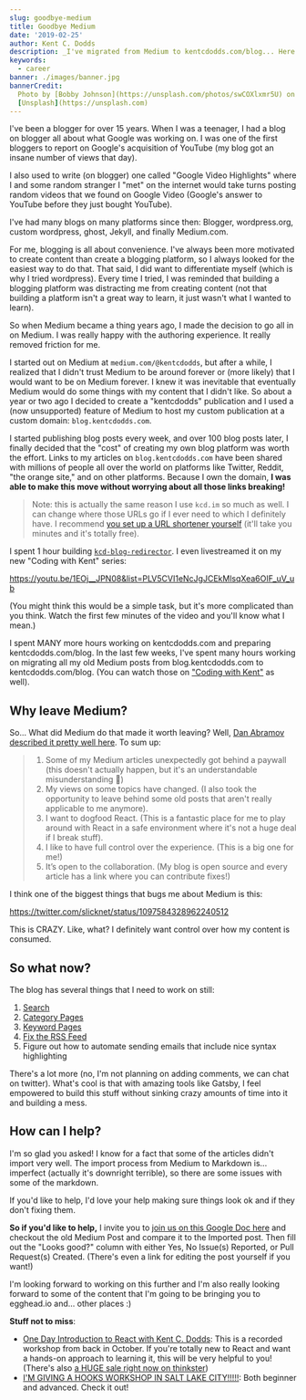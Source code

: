 ```yaml
---
slug: goodbye-medium
title: Goodbye Medium
date: '2019-02-25'
author: Kent C. Dodds
description: _I've migrated from Medium to kentcdodds.com/blog... Here's why_
keywords:
  - career
banner: ./images/banner.jpg
bannerCredit:
  Photo by [Bobby Johnson](https://unsplash.com/photos/swCOXlxmr5U) on
  [Unsplash](https://unsplash.com)
---
```


I've been a blogger for over 15 years. When I was a teenager, I had a blog on
blogger all about what Google was working on. I was one of the first bloggers to
report on Google's acquisition of YouTube (my blog got an insane number of views
that day).

I also used to write (on blogger) one called "Google Video Highlights" where I
and some random stranger I "met" on the internet would take turns posting random
videos that we found on Google Video (Google's answer to YouTube before they
just bought YouTube).

I've had many blogs on many platforms since then: Blogger, wordpress.org, custom
wordpress, ghost, Jekyll, and finally Medium.com.

For me, blogging is all about convenience. I've always been more motivated to
create content than create a blogging platform, so I always looked for the
easiest way to do that. That said, I did want to differentiate myself (which is
why I tried wordpress). Every time I tried, I was reminded that building a
blogging platform was distracting me from creating content (not that building a
platform isn't a great way to learn, it just wasn't what I wanted to learn).

So when Medium became a thing years ago, I made the decision to go all in on
Medium. I was really happy with the authoring experience. It really removed
friction for me.

I started out on Medium at `medium.com/@kentcdodds`, but after a while, I
realized that I didn't trust Medium to be around forever or (more likely) that I
would want to be on Medium forever. I knew it was inevitable that eventually
Medium would do some things with my content that I didn't like. So about a year
or two ago I decided to create a "kentcdodds" publication and I used a (now
unsupported) feature of Medium to host my custom publication at a custom domain:
`blog.kentcdodds.com`.

I started publishing blog posts every week, and over 100 blog posts later, I
finally decided that the "cost" of creating my own blog platform was worth the
effort. Links to my articles on `blog.kentcdodds.com` have been shared with
millions of people all over the world on platforms like Twitter, Reddit, "the
orange site," and on other platforms. Because I own the domain, **I was able to
make this move without worrying about all those links breaking!**

> Note: this is actually the same reason I use `kcd.im` so much as well. I can
> change where those URLs go if I ever need to which I definitely have. I
> recommend
> [you set up a URL shortener yourself](https://youtu.be/HL6paXyx6hM&index=40&list=PLV5CVI1eNcJgCrPH_e6d57KRUTiDZgs0u)
> (it'll take you minutes and it's totally free).

I spent 1 hour building
[`kcd-blog-redirector`](https://github.com/kentcdodds/kcd-blog-redirector). I
even livestreamed it on my new "Coding with Kent" series:

https://youtu.be/1EOj__JPN08&list=PLV5CVI1eNcJgJCEkMlsqXea6OIF_uV_ub

(You might think this would be a simple task, but it's more complicated than you
think. Watch the first few minutes of the video and you'll know what I mean.)

I spent MANY more hours working on kentcdodds.com and preparing
kentcdodds.com/blog. In the last few weeks, I've spent many hours working on
migrating all my old Medium posts from blog.kentcdodds.com to
kentcdodds.com/blog. (You can watch those on
["Coding with Kent"](https://kcd.im/coding) as well).

## Why leave Medium?

So... What did Medium do that made it worth leaving? Well,
[Dan Abramov described it pretty well here](https://medium.com/@dan_abramov/why-my-new-blog-isnt-on-medium-3b280282fbae).
To sum up:

> 1. Some of my Medium articles unexpectedly got behind a paywall (this doesn't
>    actually happen, but it's an understandable misunderstanding 🤔)
> 2. My views on some topics have changed. (I also took the opportunity to leave
>    behind some old posts that aren't really applicable to me anymore).
> 3. I want to dogfood React. (This is a fantastic place for me to play around
>    with React in a safe environment where it's not a huge deal if I break
>    stuff).
> 4. I like to have full control over the experience. (This is a big one for
>    me!)
> 5. It’s open to the collaboration. (My blog is open source and every article
>    has a link where you can contribute fixes!)

I think one of the biggest things that bugs me about Medium is this:

https://twitter.com/slicknet/status/1097584328962240512

This is CRAZY. Like, what? I definitely want control over how my content is
consumed.

## So what now?

The blog has several things that I need to work on still:

1. [Search](https://github.com/kentcdodds/kentcdodds.com/issues/48)
2. [Category Pages](https://github.com/kentcdodds/kentcdodds.com/issues/49)
3. [Keyword Pages](https://github.com/kentcdodds/kentcdodds.com/issues/50)
4. [Fix the RSS Feed](https://github.com/kentcdodds/kentcdodds.com/issues/51)
5. Figure out how to automate sending emails that include nice syntax
   highlighting

There's a lot more (no, I'm not planning on adding comments, we can chat on
twitter). What's cool is that with amazing tools like Gatsby, I feel empowered
to build this stuff without sinking crazy amounts of time into it and building a
mess.

## How can I help?

I'm so glad you asked! I know for a fact that some of the articles didn't import
very well. The import process from Medium to Markdown is... imperfect (actually
it's downright terrible), so there are some issues with some of the markdown.

If you'd like to help, I'd love your help making sure things look ok and if they
don't fixing them.

**So if you'd like to help,** I invite you to
[join us on this Google Doc here](https://docs.google.com/spreadsheets/d/1Fro-0x305nDsnoYuhid4qJRgcDb1a7-uXTvAU6EEa3U/edit?usp=sharing)
and checkout the old Medium Post and compare it to the Imported post. Then fill
out the "Looks good?" column with either Yes, No Issue(s) Reported, or Pull
Request(s) Created. (There's even a link for editing the post yourself if you
want!)

I'm looking forward to working on this further and I'm also really looking
forward to some of the content that I'm going to be bringing you to egghead.io
and... other places :)

**Stuff not to miss**:

- [One Day Introduction to React with Kent C. Dodds](https://thinkster.io/tutorials/one-day-introduction-to-react-with-kent-c-dodds):
  This is a recorded workshop from back in October. If you're totally new to
  React and want a hands-on approach to learning it, this will be very helpful
  to you! (There's also
  [a HUGE sale right now on thinkster](https://www.google.com/url?q=https://thinkster.io/pro/yearly/kcd-react-workshop))
- [I'M GIVING A HOOKS WORKSHOP IN SALT LAKE CITY!!!!!](https://ti.to/thinkster-io/react-hooks-workshop-slc-may-2019):
  Both beginner and advanced. Check it out!
